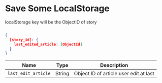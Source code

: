 # Save Some LocalStorage

localStorage key will be the ObjectID of story

```json

{
  [story_id]: {
    last_edited_article: [ObjectId]
  }
}

```

| Name | Type | Description |
|---|---|---|
| `last_edit_article` |String| Object ID of article user edit at last |
